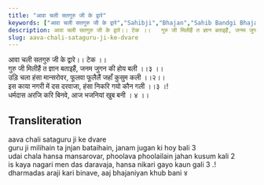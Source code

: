 ```yaml
---
title: "आवा चली सतगुरु जी के द्वारे"
keywords: ["आवा चली सतगुरु जी के द्वारे","Sahibji","Bhajan","Sahib Bandgi Bhajan","Sant Kabir Bhajan","bhajan lyrics","साहिब बंदगी भजन","भजन"]
description: आवा चली सतगुरु जी के द्वारे।। टेक ।।   गुरु जी मिलीहैं त ज्ञान बताइहैं, जनम जुगन की होय बली ।।३ ।।   उड़ि चला हंसा मान्सरोवर, फूलवा फूलैलैं जहाँ कुसुम क
slug: aava-chali-sataguru-ji-ke-dvare
---
```


  
आवा चली सतगुरु जी के द्वारे।। टेक ।।  
गुरु जी मिलीहैं त ज्ञान बताइहैं, जनम जुगन की होय बली ।।३ ।।  
उड़ि चला हंसा मान्सरोवर, फूलवा फूलैलैं जहाँ कुसुम कली ।।२।।  
इस काया नगरी में दस दरवाजा, हंसा निकरि गयो कौन गली ।।३ ।!  
धर्मदास अरजि करि बिनवे, आज भजनियां खुब बनी । ४ ।।  


## Transliteration

  
aava chali sataguru ji ke dvare     
guru ji milihain ta jnjan bataihain, janam jugan ki hoy bali  3    
udai chala hansa mansarovar, phoolava phoolailain jahan kusum kali  2   
is kaya nagari men das daravaja, hansa nikari gayo kaun gali  3 .!  
dharmadas araji kari binave, aaj bhajaniyan khub bani ४    

  